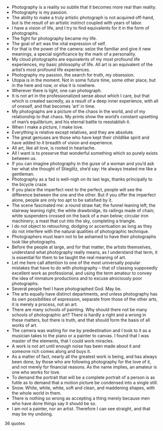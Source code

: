  - Photography is a reality so subtle that it becomes more real than reality.
 - Photography is my passion.
 - The ability to make a truly artistic photograph is not acquired off-hand, but is the result of an artistic instinct coupled with years of labor.
 - I have a vision of life, and I try to find equivalents for it in the form of photographs.
 - The fight for photography became my life.
 - The goal of art was the vital expression of self.
 - For that is the power of the camera: seize the familiar and give it new meanings, a special significance by the mark of a personality.
 - My cloud photographs are equivalents of my most profound life experiences, my basic philosophy of life. All art is an equivalent of the artist’s most profound life experiences.
 - Photography my passion, the search for truth, my obsession.
 - Utopia is in the moment. Not in some future time, some other place, but in the here and now, or else it is nowhere.
 - Wherever there is light, one can photograph.
 - It is not art in the professionalized sense about which I care, but that which is created sacredly, as a result of a deep inner experience, with all of oneself, and that becomes ‘art’ in time.
 - My photographs are a picture of the chaos in the world, and of my relationship to that chaos. My prints show the world’s constant upsetting of man’s equilibrium, and his eternal battle to reestablish it.
 - When I make a picture, I make love.
 - Everything is relative except relatives, and they are absolute.
 - The great geniuses are those who have kept their childlike spirit and have added to it breadth of vision and experience.
 - All art, like all love, is rooted in heartache.
 - All I want is to preserve that wonderful something which so purely exists between us.
 - If you can imagine photography in the guise of a woman and you’d ask her what she thought of Stieglitz, she’d say: He always treated me like a gentleman.
 - Photography as a fad is well-nigh on its last legs, thanks principally to the bicycle craze.
 - If you place the imperfect next to the perfect, people will see the difference between the one and the other. But if you offer the imperfect alone, people are only too apt to be satisfied by it.
 - The scene fascinated me: a round straw hat; the funnel leaning left, the stairway leaning right; the white drawbridge, its railings made of chain; white suspenders crossed on the back of a man below; circular iron machinery; a mast that cut into the sky, completing a triangle.
 - I do not object to retouching, dodging or accentuation as long as they do not interfere with the natural qualities of photographic technique.
 - Photographers must learn not to be ashamed to have their photographs look like photographs.
 - Before the people at large, and for that matter, the artists themselves, understand what photography really means, as I understand that term, it is essential for them to be taught the real meaning of art.
 - Let me here call attention to one of the most universally popular mistakes that have to do with photography – that of classing supposedly excellent work as professional, and using the term amateur to convey the idea of immature productions and to excuse atrociously poor photographs.
 - Several people feel I have photographed God. May be.
 - The arts equally have distinct departments, and unless photography has its own possibilities of expression, separate from those of the other arts, it is merely a process, not an art.
 - There are many schools of painting. Why should there not be many schools of photographic art? There is hardly a right and a wrong in these matters, but there is truth, and that should form the basis of all works of art.
 - The camera was waiting for me by predestination and I took to it as a musician takes to the piano or a painter to canvas. I found that I was master of the elements, that I could work miracles.
 - A work is not art until enough noise has been made about it and someone rich comes along and buys it.
 - As a matter of fact, nearly all the greatest work is being, and has always been done, by those who are following photography for the love of it, and not merely for financial reasons. As the name implies, an amateur is one who works for love.
 - To demand the portrait that will be a complete portrait of a person is as futile as to demand that a motion picture be condensed into a single still.
 - Snow. White, white, white, soft and clean, and maddening shapes, with the whole world in them.
 - There is nothing so wrong as accepting a thing merely because men who have done things say it should be so.
 - I am not a painter, nor an artist. Therefore I can see straight, and that may be my undoing.

36 quotes